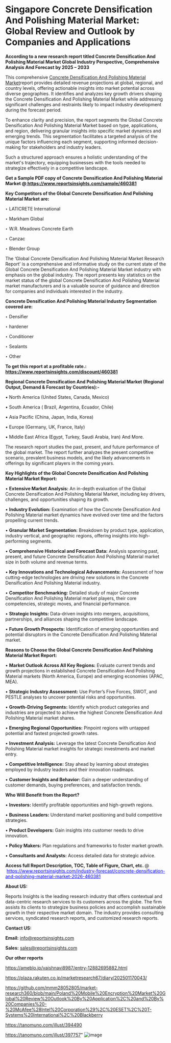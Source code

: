 # Singapore Concrete Densification And Polishing Material Market: Global Review and Outlook by Companies and Applications

<strong>According to a new research report titled Concrete Densification And Polishing Material Market Global Industry Perspective, Comprehensive Analysis And Forecast by 2025 – 2033</strong>

This comprehensive <a href=https://www.reportsinsights.com/sample/460381>Concrete Densification And Polishing Material Market</a>report provides detailed revenue projections at global, regional, and country levels, offering actionable insights into market potential across diverse geographies. It identifies and analyzes key growth drivers shaping the Concrete Densification And Polishing Material Market while addressing significant challenges and restraints likely to impact industry development during the forecast period.

To enhance clarity and precision, the report segments the Global Concrete Densification And Polishing Material Market based on type, applications, and region, delivering granular insights into specific market dynamics and emerging trends. This segmentation facilitates a targeted analysis of the unique factors influencing each segment, supporting informed decision-making for stakeholders and industry leaders.

Such a structured approach ensures a holistic understanding of the market's trajectory, equipping businesses with the tools needed to strategize effectively in a competitive landscape.

<strong>Get a Sample PDF copy of Concrete Densification And Polishing Material Market </strong><strong>@<a href=https://www.reportsinsights.com/sample/460381 style=color:#0000ff;> https://www.reportsinsights.com/sample/460381</a></strong></font>

<strong>Key Competitors of the Global Concrete Densification And Polishing Material Market are:</strong>

‣ LATICRETE International

‣ Markham Global

‣ W.R. Meadows Concrete Earth

‣ Canzac

‣ Blender Group

The ‘Global Concrete Densification And Polishing Material Market Research Report’ is a comprehensive and informative study on the current state of the Global Concrete Densification And Polishing Material Market industry with emphasis on the global industry. The report presents key statistics on the market status of the global Concrete Densification And Polishing Material market manufacturers and is a valuable source of guidance and direction for companies and individuals interested in the industry.

<strong>Concrete Densification And Polishing Material Industry Segmentation covered are:</strong>

‣ Densifier

‣ hardener

‣ Conditioner

‣ Sealants

‣ Other

<strong>To get this report at a profitable rate.: <a href=https://www.reportsinsights.com/discount/460381 style=color:#0000ff;>https://www.reportsinsights.com/discount/460381</a></strong></font>

<strong>Regional Concrete Densification And Polishing Material Market (Regional Output, Demand &amp; Forecast by Countries):-</strong>

• North America (United States, Canada, Mexico)

• South America ( Brazil, Argentina, Ecuador, Chile)

• Asia Pacific (China, Japan, India, Korea)

• Europe (Germany, UK, France, Italy)

• Middle East Africa (Egypt, Turkey, Saudi Arabia, Iran) And More.

The research report studies the past, present, and future performance of the global market. The report further analyzes the present competitive scenario, prevalent business models, and the likely advancements in offerings by significant players in the coming years.

<strong>Key Highlights of the Global Concrete Densification And Polishing Material Market Report:</strong>

• <strong>Extensive Market Analysis:</strong> An in-depth evaluation of the Global Concrete Densification And Polishing Material Market, including key drivers, challenges, and opportunities shaping its growth.

• <strong>Industry Evolution:</strong> Examination of how the Concrete Densification And Polishing Material market dynamics have evolved over time and the factors propelling current trends.

• <strong>Granular Market Segmentation:</strong> Breakdown by product type, application, industry vertical, and geographic regions, offering insights into high-performing segments.

• <strong>Comprehensive Historical and Forecast Data:</strong> Analysis spanning past, present, and future Concrete Densification And Polishing Material market size in both volume and revenue terms.

• <strong>Key Innovations and Technological Advancements:</strong> Assessment of how cutting-edge technologies are driving new solutions in the Concrete Densification And Polishing Material industry.

• <strong>Competitor Benchmarking:</strong> Detailed study of major Concrete Densification And Polishing Material market players, their core competencies, strategic moves, and financial performance.

• <strong>Strategic Insights:</strong> Data-driven insights into mergers, acquisitions, partnerships, and alliances shaping the competitive landscape.

• <strong>Future Growth Prospects:</strong> Identification of emerging opportunities and potential disruptors in the Concrete Densification And Polishing Material market.

<strong>Reasons to Choose the Global Concrete Densification And Polishing Material Market Report:</strong>

• <strong>Market Outlook Across All Key Regions:</strong> Evaluate current trends and growth projections in established Concrete Densification And Polishing Material markets (North America, Europe) and emerging economies (APAC, MEA).

• <strong>Strategic Industry Assessment:</strong> Use Porter’s Five Forces, SWOT, and PESTLE analyses to uncover potential risks and opportunities.

• <strong>Growth-Driving Segments:</strong> Identify which product categories and industries are projected to achieve the highest Concrete Densification And Polishing Material market shares.

• <strong>Emerging Regional Opportunities:</strong> Pinpoint regions with untapped potential and fastest projected growth rates.

• <strong>Investment Analysis:</strong> Leverage the latest Concrete Densification And Polishing Material market insights for strategic investments and market entry.

• <strong>Competitive Intelligence:</strong> Stay ahead by learning about strategies employed by industry leaders and their innovation roadmaps.

• <strong>Customer Insights and Behavior:</strong> Gain a deeper understanding of customer demands, buying preferences, and satisfaction trends.

<strong>Who Will Benefit from the Report?</strong>

• <strong>Investors:</strong> Identify profitable opportunities and high-growth regions.

• <strong>Business Leaders:</strong> Understand market positioning and build competitive strategies.

• <strong>Product Developers:</strong> Gain insights into customer needs to drive innovation.

• <strong>Policy Makers:</strong> Plan regulations and frameworks to foster market growth.

• <strong>Consultants and Analysts:</strong> Access detailed data for strategic advice.
</ul>
<strong>Access full Report Description, TOC, Table of Figure, Chart, etc. </strong>@  <a href=https://www.reportsinsights.com/industry-forecast/concrete-densification-and-polishing-material-market-2026-460381 style=color:#0000ff;>https://www.reportsinsights.com/industry-forecast/concrete-densification-and-polishing-material-market-2026-460381</a></font>

<strong><strong>About US</strong>:</strong>

Reports Insights is the leading research industry that offers contextual and data-centric research services to its customers across the globe. The firm assists its clients to strategize business policies and accomplish sustainable growth in their respective market domain. The industry provides consulting services, syndicated research reports, and customized research reports.

<strong>Contact US:</strong>

<p class=""""><b>Email:</b> <a href=mailto:info@reportsinsights.com>info@reportsinsights.com</a></p>
<p class=""""><b>Sales:</b> <a href=mailto:sales@reportsinsights.com>sales@reportsinsights.com</a></p>

<strong>Our other reports</strong>

<a href=https://ameblo.jp/vaishnavi8987/entry-12882695882.html>https://ameblo.jp/vaishnavi8987/entry-12882695882.html</a>

<a href=https://plaza.rakuten.co.jp/marketresearch67/diary/202501170043/>https://plaza.rakuten.co.jp/marketresearch67/diary/202501170043/</a>

<a href=https://github.com/mmm28052805/market-research360/blob/main/Poland%20Mobile%20Encryption%20Market%20Global%20Review%20Outlook%20By%20Application%2C%20and%20By%20Companies%20-%20McAfee%28Intel%20Corporation%29%2C%20ESET%2C%20T-Systems%20International%2C%20Blackberry>https://github.com/mmm28052805/market-research360/blob/main/Poland%20Mobile%20Encryption%20Market%20Global%20Review%20Outlook%20By%20Application%2C%20and%20By%20Companies%20-%20McAfee%28Intel%20Corporation%29%2C%20ESET%2C%20T-Systems%20International%2C%20Blackberry</a>

<a href=https://tanomuno.com/illust/394490>https://tanomuno.com/illust/394490</a>

<a href=https://tanomuno.com/illust/397757>https://tanomuno.com/illust/397757</a>"
![image](https://github.com/user-attachments/assets/10d01684-9c93-42de-aa7d-8832db70cef4)
